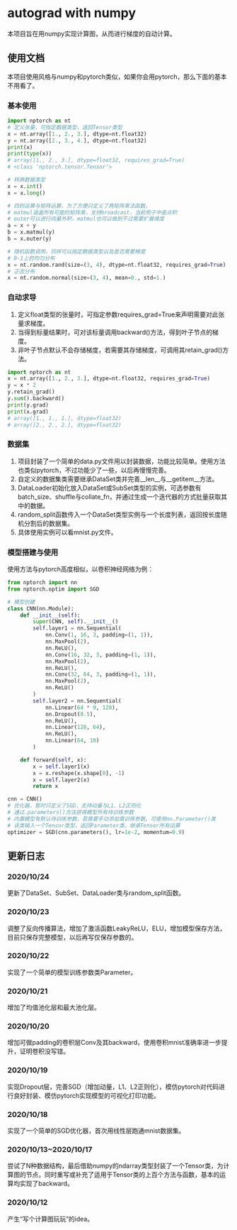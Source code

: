 # autograd with numpy
本项目旨在用numpy实现计算图，从而进行梯度的自动计算。

## 使用文档
本项目使用风格与numpy和pytorch类似，如果你会用pytorch，那么下面的基本不用看了。

### 基本使用
```python
import nptorch as nt
# 定义张量，可指定数据类型，返回Tensor类型
x = nt.array([1., 2., 3.], dtype=nt.float32)
y = nt.array([2., 3., 4.], dtype=nt.float32)
print(x)
print(type(x))
# array([1., 2., 3.], dtype=float32, requires_grad=True)
# <class 'nptorch.tensor.Tensor'>

# 转换数据类型
x = x.int()
x = x.long()

# 四则运算与矩阵运算，为了方便只定义了两矩阵乘法函数，
# matmul涵盖所有可能的矩阵乘，支持broadcast，当前例子中是点积
# outer可以进行向量外积，matmul也可以做到不过需要扩展维度
a = x + y
b = x.matmul(y)
b = x.outer(y)

# 随机函数调用，同样可以指定数据类型以及是否需要梯度
# 0-1上的均匀分布
x = nt.random.rand(size=(3, 4), dtype=nt.float32, requires_grad=True)
# 正态分布
x = nt.random.normal(size=(3, 4), mean=0., std=1.)
```
### 自动求导
1. 定义float类型的张量时，可指定参数requires_grad=True来声明需要对此张量求梯度。
2. 当得到标量结果时，可对该标量调用backward()方法，得到叶子节点的梯度。
3. 非叶子节点默认不会存储梯度，若需要其存储梯度，可调用其retain_grad()方法。
```python
import nptorch as nt
x = nt.array([1., 2., 3.], dtype=nt.float32, requires_grad=True)
y = x * 2
y.retain_grad()
y.sum().backward()
print(y.grad)
print(x.grad)
# array([1., 1., 1.], dtype=float32)
# array([2., 2., 2.], dtype=float32)
```
### 数据集
1. 项目封装了一个简单的data.py文件用以封装数据，功能比较简单。使用方法也类似pytorch，不过功能少了一些，以后再慢慢完善。
2. 自定义的数据集类需要继承DataSet类并完善__len__与__getitem__方法。
3. DataLoader初始化放入DataSet或SubSet类型的实例，可选参数有batch_size、shuffle与collate_fn，并通过生成一个迭代器的方式批量获取其中的数据。
4. random_split函数传入一个DataSet类型实例与一个长度列表，返回按长度随机分割后的数据集。
5. 具体使用实例可以看mnist.py文件。
### 模型搭建与使用
使用方法与pytorch高度相似，以卷积神经网络为例：
```python
from nptorch import nn
from nptorch.optim import SGD

# 模型创建
class CNN(nn.Module):
    def __init__(self):
        super(CNN, self).__init__()
        self.layer1 = nn.Sequential(
            nn.Conv(1, 16, 3, padding=(1, 1)),
            nn.MaxPool(2),
            nn.ReLU(),
            nn.Conv(16, 32, 3, padding=(1, 1)),
            nn.MaxPool(2),
            nn.ReLU(),
            nn.Conv(32, 64, 3, padding=(1, 1)),
            nn.MaxPool(2),
            nn.ReLU()
        )
        self.layer2 = nn.Sequential(
            nn.Linear(64 * 9, 128),
            nn.Dropout(0.5),
            nn.ReLU(),
            nn.Linear(128, 64),
            nn.ReLU(),
            nn.Linear(64, 10)
        )

    def forward(self, x):
        x = self.layer1(x)
        x = x.reshape(x.shape[0], -1)
        x = self.layer2(x)
        return x

cnn = CNN()
# 优化器，暂时只定义了SGD，支持动量与L1、L2正则化
# 通过.parameters()方法获得模型所有待训练参数
# 内置模型有默认待训练参数，若需要手动添加需训练参数，可使用nn.Parameter()类
# 该类输入一个Tensor类型，返回Parameter类，继承Tensor所有运算
optimizer = SGD(cnn.parameters(), lr=1e-2, momentum=0.9)
```
## 更新日志
### 2020/10/24
更新了DataSet、SubSet、DataLoader类与random_split函数。
### 2020/10/23
调整了反向传播算法，增加了激活函数LeakyReLU，ELU，增加模型保存方法，目前只保存完整模型，以后再写仅保存参数的。
### 2020/10/22
实现了一个简单的模型训练参数类Parameter。
### 2020/10/21
增加了均值池化层和最大池化层。
### 2020/10/20
增加可做padding的卷积层Conv及其backward，使用卷积mnist准确率进一步提升，证明卷积没写错。
### 2020/10/19
实现Dropout层，完善SGD（增加动量，L1、L2正则化），模仿pytorch对代码进行良好封装、模仿pytorch实现模型的可视化打印功能。
### 2020/10/18
实现了一个简单的SGD优化器，首次用线性层跑通mnist数据集。
### 2020/10/13~2020/10/17
尝试了N种数据结构，最后借助numpy的ndarray类型封装了一个Tensor类，为计算图的节点，同时重写或补充了适用于Tensor类的上百个方法与函数，基本的运算均实现了backward。
### 2020/10/12
产生“写个计算图玩玩”的idea。